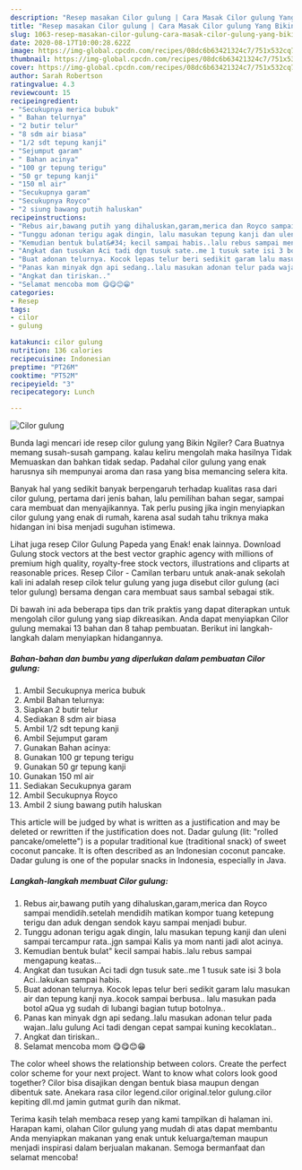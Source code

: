 ```yaml
---
description: "Resep masakan Cilor gulung | Cara Masak Cilor gulung Yang Bikin Ngiler"
title: "Resep masakan Cilor gulung | Cara Masak Cilor gulung Yang Bikin Ngiler"
slug: 1063-resep-masakan-cilor-gulung-cara-masak-cilor-gulung-yang-bikin-ngiler
date: 2020-08-17T10:00:28.622Z
image: https://img-global.cpcdn.com/recipes/08dc6b63421324c7/751x532cq70/cilor-gulung-foto-resep-utama.jpg
thumbnail: https://img-global.cpcdn.com/recipes/08dc6b63421324c7/751x532cq70/cilor-gulung-foto-resep-utama.jpg
cover: https://img-global.cpcdn.com/recipes/08dc6b63421324c7/751x532cq70/cilor-gulung-foto-resep-utama.jpg
author: Sarah Robertson
ratingvalue: 4.3
reviewcount: 15
recipeingredient:
- "Secukupnya merica bubuk"
- " Bahan telurnya"
- "2 butir telur"
- "8 sdm air biasa"
- "1/2 sdt tepung kanji"
- "Sejumput garam"
- " Bahan acinya"
- "100 gr tepung terigu"
- "50 gr tepung kanji"
- "150 ml air"
- "Secukupnya garam"
- "Secukupnya Royco"
- "2 siung bawang putih haluskan"
recipeinstructions:
- "Rebus air,bawang putih yang dihaluskan,garam,merica dan Royco sampai mendidih.setelah mendidih matikan kompor tuang ketepung terigu dan aduk dengan sendok kayu sampai menjadi bubur."
- "Tunggu adonan terigu agak dingin, lalu masukan tepung kanji dan uleni sampai tercampur rata..jgn sampai Kalis ya mom nanti jadi alot acinya."
- "Kemudian bentuk bulat&#34; kecil sampai habis..lalu rebus sampai mengapung keatas..."
- "Angkat dan tusukan Aci tadi dgn tusuk sate..me 1 tusuk sate isi 3 bola Aci..lakukan sampai habis."
- "Buat adonan telurnya. Kocok lepas telur beri sedikit garam lalu masukan air dan tepung kanji nya..kocok sampai berbusa.. lalu masukan pada botol aQua yg sudah di lubangi bagian tutup botolnya.."
- "Panas kan minyak dgn api sedang..lalu masukan adonan telur pada wajan..lalu gulung Aci tadi dengan cepat sampai kuning kecoklatan.."
- "Angkat dan tiriskan.."
- "Selamat mencoba mom 😋😋😊😁"
categories:
- Resep
tags:
- cilor
- gulung

katakunci: cilor gulung 
nutrition: 136 calories
recipecuisine: Indonesian
preptime: "PT26M"
cooktime: "PT52M"
recipeyield: "3"
recipecategory: Lunch

---
```



![Cilor gulung](https://img-global.cpcdn.com/recipes/08dc6b63421324c7/751x532cq70/cilor-gulung-foto-resep-utama.jpg)

Bunda lagi mencari ide resep cilor gulung yang Bikin Ngiler? Cara Buatnya memang susah-susah gampang. kalau keliru mengolah maka hasilnya Tidak Memuaskan dan bahkan tidak sedap. Padahal cilor gulung yang enak harusnya sih mempunyai aroma dan rasa yang bisa memancing selera kita.

Banyak hal yang sedikit banyak berpengaruh terhadap kualitas rasa dari cilor gulung, pertama dari jenis bahan, lalu pemilihan bahan segar, sampai cara membuat dan menyajikannya. Tak perlu pusing jika ingin menyiapkan cilor gulung yang enak di rumah, karena asal sudah tahu triknya maka hidangan ini bisa menjadi suguhan istimewa.

Lihat juga resep Cilor Gulung Papeda yang Enak! enak lainnya. Download Gulung stock vectors at the best vector graphic agency with millions of premium high quality, royalty-free stock vectors, illustrations and cliparts at reasonable prices. Resep Cilor - Camilan terbaru untuk anak-anak sekolah kali ini adalah resep cilok telur gulung yang juga disebut cilor gulung (aci telor gulung) bersama dengan cara membuat saus sambal sebagai stik.


Di bawah ini ada beberapa tips dan trik praktis yang dapat diterapkan untuk mengolah cilor gulung yang siap dikreasikan. Anda dapat menyiapkan Cilor gulung memakai 13 bahan dan 8 tahap pembuatan. Berikut ini langkah-langkah dalam menyiapkan hidangannya.

<!--inarticleads1-->

##### Bahan-bahan dan bumbu yang diperlukan dalam pembuatan Cilor gulung:

1. Ambil Secukupnya merica bubuk
1. Ambil  Bahan telurnya:
1. Siapkan 2 butir telur
1. Sediakan 8 sdm air biasa
1. Ambil 1/2 sdt tepung kanji
1. Ambil Sejumput garam
1. Gunakan  Bahan acinya:
1. Gunakan 100 gr tepung terigu
1. Gunakan 50 gr tepung kanji
1. Gunakan 150 ml air
1. Sediakan Secukupnya garam
1. Ambil Secukupnya Royco
1. Ambil 2 siung bawang putih haluskan


This article will be judged by what is written as a justification and may be deleted or rewritten if the justification does not. Dadar gulung (lit: &#34;rolled pancake/omelette&#34;) is a popular traditional kue (traditional snack) of sweet coconut pancake. It is often described as an Indonesian coconut pancake. Dadar gulung is one of the popular snacks in Indonesia, especially in Java. 

<!--inarticleads2-->

##### Langkah-langkah membuat Cilor gulung:

1. Rebus air,bawang putih yang dihaluskan,garam,merica dan Royco sampai mendidih.setelah mendidih matikan kompor tuang ketepung terigu dan aduk dengan sendok kayu sampai menjadi bubur.
1. Tunggu adonan terigu agak dingin, lalu masukan tepung kanji dan uleni sampai tercampur rata..jgn sampai Kalis ya mom nanti jadi alot acinya.
1. Kemudian bentuk bulat&#34; kecil sampai habis..lalu rebus sampai mengapung keatas...
1. Angkat dan tusukan Aci tadi dgn tusuk sate..me 1 tusuk sate isi 3 bola Aci..lakukan sampai habis.
1. Buat adonan telurnya. Kocok lepas telur beri sedikit garam lalu masukan air dan tepung kanji nya..kocok sampai berbusa.. lalu masukan pada botol aQua yg sudah di lubangi bagian tutup botolnya..
1. Panas kan minyak dgn api sedang..lalu masukan adonan telur pada wajan..lalu gulung Aci tadi dengan cepat sampai kuning kecoklatan..
1. Angkat dan tiriskan..
1. Selamat mencoba mom 😋😋😊😁


The color wheel shows the relationship between colors. Create the perfect color scheme for your next project. Want to know what colors look good together? Cilor bisa disajikan dengan bentuk biasa maupun dengan dibentuk sate. Anekara rasa cilor legend.cilor original.telor gulung.cilor kepiting dll.md jamin gutmat gurih dan nikmat. 

Terima kasih telah membaca resep yang kami tampilkan di halaman ini. Harapan kami, olahan Cilor gulung yang mudah di atas dapat membantu Anda menyiapkan makanan yang enak untuk keluarga/teman maupun menjadi inspirasi dalam berjualan makanan. Semoga bermanfaat dan selamat mencoba!
